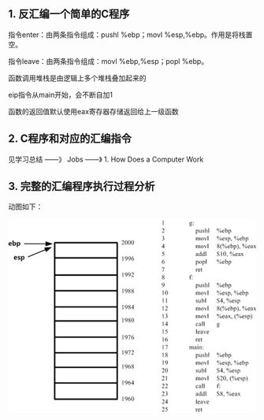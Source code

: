 ## 1. 反汇编一个简单的C程序

指令enter：由两条指令组成：pushl %ebp；movl %esp,%ebp。作用是将栈置空。

指令leave：由两条指令组成：movl %ebp,%esp；popl %ebp。

函数调用堆栈是由逻辑上多个堆栈叠加起来的

eip指令从main开始，会不断自加1

函数的返回值默认使用eax寄存器存储返回给上一级函数

## 2. C程序和对应的汇编指令

见学习总结 ——》 Jobs ——》 1. How Does a Computer Work

## 3. 完整的汇编程序执行过程分析

动图如下：

![执行过程演示](images/10.gif)